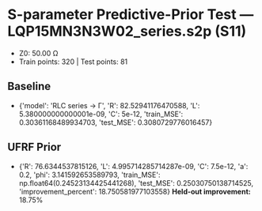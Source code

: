 # S-parameter Predictive-Prior Test — LQP15MN3N3W02_series.s2p (S11)
- Z0: 50.00 Ω
- Train points: 320  |  Test points: 81

## Baseline
- {'model': 'RLC series -> Γ', 'R': 82.52941176470588, 'L': 5.380000000000001e-09, 'C': 5e-12, 'train_MSE': 0.30361168489934703, 'test_MSE': 0.3080729776016457}

## UFRF Prior
- {'R': 76.6344537815126, 'L': 4.995714285714287e-09, 'C': 7.5e-12, 'a': 0.2, 'phi': 3.141592653589793, 'train_MSE': np.float64(0.24523134425441268), 'test_MSE': 0.25030750138714525, 'improvement_percent': 18.750581977103558}
**Held-out improvement:** 18.75%